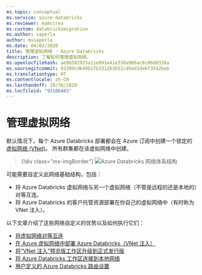 ```yaml
---
ms.topic: conceptual
ms.service: azure-databricks
ms.reviewer: mamccrea
ms.custom: databricksmigration
ms.author: saperla
author: mssaperla
ms.date: 04/02/2020
title: 管理虚拟网络 - Azure Databricks
description: 了解如何管理虚拟网络。
ms.openlocfilehash: ae96582933a11e691e41e338a906ac6c06d0326a
ms.sourcegitcommit: 93309cd649b17b3312b3b52cd9ad1de6f3542beb
ms.translationtype: HT
ms.contentlocale: zh-CN
ms.lasthandoff: 10/30/2020
ms.locfileid: "93106483"
---
```

# <a name="manage-virtual-networks"></a>管理虚拟网络

默认情况下，每个 Azure Databricks 部署都会在 Azure 订阅中创建一个锁定的[虚拟网络 (VNet)](/virtual-network/virtual-networks-overview)。 所有群集都在该虚拟网络中创建。

> [!div class="mx-imgBorder"]
> ![Azure Databricks 网络体系结构](../../../_static/images/vnet/adb-arch-diagram.png)

可能需要自定义此网络基础结构，包括：

* 将 Azure Databricks 虚拟网络与另一个虚拟网络（不管是远程的还是本地的）对等互连。
* 将 Azure Databricks 的客户托管资源部署在你自己的虚拟网络中（有时称为 VNet 注入）。

以下文章介绍了这些网络自定义的优势以及如何执行它们：

* [将虚拟网络对等互连](vnet-peering.md)
* [在 Azure 虚拟网络中部署 Azure Databricks（VNet 注入）](vnet-inject.md)
* [将“VNet 注入”预览版工作区升级到正式发行版](vnet-inject-upgrade.md)
* [将 Azure Databricks 工作区连接到本地网络](on-prem-network.md)
* [用户定义的 Azure Databricks 路由设置](udr.md)